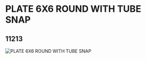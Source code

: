 # PLATE 6X6 ROUND WITH TUBE SNAP
## 11213
![PLATE 6X6 ROUND WITH TUBE SNAP](https://lc-www-live-s.legocdn.com/media/bricks/5/2/6015349.jpg)